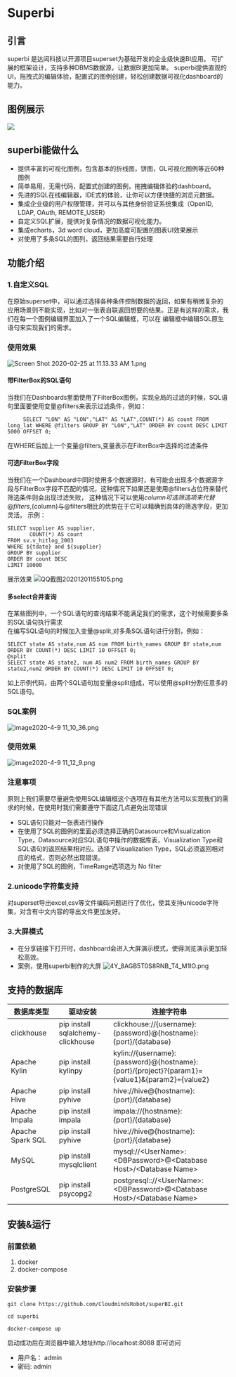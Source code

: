 # Superbi
## 引言
superbi 是达闼科技以开源项目superset为基础开发的企业级快速BI应用。
可扩展的框架设计，支持多种DBMS数据源，让数据BI更加简单。
superbi提供直观的UI，拖拽式的编辑体验，配置式的图例创建，轻松创建数据可视化dashboard的能力。

## 图例展示
[![](https://i.loli.net/2020/10/23/6jRYo2ZpOaD8yXz.png)](https://i.loli.net/2020/10/23/6jRYo2ZpOaD8yXz.png)

## superbi能做什么
- 提供丰富的可视化图例，包含基本的折线图，饼图，GL可视化图例等近60种图例
- 简单易用，无需代码，配置式创建的图例，拖拽编辑体验的dashboard。
- 先进的SQL在线编辑器，IDE式的体验，让你可以方便快捷的浏览元数据。
- 集成企业级的用户权限管理，并可以与其他身份验证系统集成（OpenID, LDAP, OAuth, REMOTE_USER）
- 自定义SQL扩展，提供对复杂情况的数据可视化能力。
- 集成echarts，3d word cloud，更加高度可配置的图表UI效果展示
-  对使用了多条SQL的图列，返回结果需要自行处理

## 功能介绍
### 1.自定义SQL  

  在原始superset中，可以通过选择各种条件控制数据的返回，如果有稍微复杂的应用场景则不能实现，比如对一张表自联返回想要的结果。正是有这样的需求，我们在每一个图例编辑界面加入了一个SQL编辑框，可以在 编辑框中编辑SQL原生语句来实现我们的需求。
### 使用效果  
   ![Screen Shot 2020-02-25 at 11.13.33 AM _1_.png](https://i.loli.net/2020/10/23/gxuGdA19mXnBwDJ.png)  
#### 带FilterBox的SQL语句
  当我们在Dashboards里面使用了FilterBox图例，实现全局的过滤的时候，SQL语句里面要使用变量@filters来表示过滤条件，例如：

         SELECT "LON" AS "LON","LAT" AS "LAT",COUNT(*) AS count FROM long_lat WHERE @filters GROUP BY "LON","LAT" ORDER BY count DESC LIMIT 5000 OFFSET 0;

  在WHERE后加上一个变量@filters,变量表示在FilterBox中选择的过滤条件
  
#### 可选FilterBox字段
   当我们在一个Dashboard中同时使用多个数据源时，有可能会出现多个数据源字段与FilterBox字段不匹配的情况，这种情况下如果还是使用@filters占位符来替代筛选条件则会出现过滤失败，
   这种情况下可以使用${column}可选筛选项来代替@filters,${column}与@filters相比的优势在于它可以精确到具体的筛选字段，更加灵活。
   示例： 
   
	SELECT supplier AS supplier,
	       COUNT(*) AS count
	FROM sv.v_hitlog_2003
	WHERE ${tdate} and ${supplier}
	GROUP BY supplier
	ORDER BY count DESC
	LIMIT 10000
   展示效果
   ![QQ截图20201201155105.png](https://i.loli.net/2020/12/01/5tHGTAk3OcuL8UY.png)
#### 多select合并查询
   在某些图列中，一个SQL语句的查询结果不能满足我们的需求，这个时候需要多条的SQL语句执行需求  
   在编写SQL语句的时候加入变量@split,对多条SQL语句进行分割，例如：
   
    SELECT state AS state,num AS num FROM birth_names GROUP BY state,num ORDER BY COUNT(*) DESC LIMIT 10 OFFSET 0;
    @split
    SELECT state AS state2, num AS num2 FROM birth_names GROUP BY state2,num2 ORDER BY COUNT(*) DESC LIMIT 10 OFFSET 0;
   如上示例代码，由两个SQL语句加变量@split组成，可以使用@split分割任意多的SQL语句。
### SQL案例
   ![image2020-4-9 11_10_36.png](https://i.loli.net/2020/10/23/zImdV6Ac8pHrUvF.png)
### 使用效果
![image2020-4-9 11_12_9.png](https://i.loli.net/2020/10/23/RXTN8fn39DG6vjb.png)
   
### 注意事项
   原则上我们需要尽量避免使用SQL编辑框这个选项在有其他方法可以实现我们的需求的时候，在使用时我们需要遵守下面这几点避免出现错误
- SQL语句只能对一张表进行操作
- 在使用了SQL的图例的里面必须选择正确的Datasource和Visualization Type，Datasource对应SQL语句中操作的数据库表，Visualization Type和SQL语句的返回结果相对应。选择了Visualization Type，SQL必须返回相对应的格式，否则必然出现错误。
- 对使用了SQL的图例，TimeRange选项选为 No filter

### 2.unicode字符集支持
  对superset导出excel,csv等文件编码问题进行了优化，使其支持unicode字符集，对含有中文内容的导出文件更加友好。

### 3.大屏模式
- 在分享链接下打开时，dashboard会进入大屏演示模式，使得浏览演示更加轻松高效。
- 案例，使用superbi制作的大屏
![4Y_8AGB5T0S8RNB_T4_M1IO.png](https://i.loli.net/2020/12/01/FOpXKMjzed5ulfS.png)

## 支持的数据库
|             数据库类型           |          驱动安装        |       连接字符串          |
| ---------------------- | ------------------------ | ------------------------ |
|  clickhouse  |  pip install sqlalchemy-clickhouse  |   clickhouse://{username}:{password}@{hostname}:{port}/{database}  |
| Apache Kylin | pip install kylinpy | kylin://{username}:{password}@{hostname}:{port}/{project}?{param1}={value1}&{param2}={value2} |
|Apache Hive|pip install pyhive|hive://hive@{hostname}:{port}/{database}|
|Apache Impala|pip install impala|impala://{hostname}:{port}/{database}|
|Apache Spark SQL|pip install pyhive|hive://hive@{hostname}:{port}/{database}|
|MySQL| pip install mysqlclient| mysql://&lt;UserName>:&lt;DBPassword>@&lt;Database Host>/&lt;Database Name>|
|PostgreSQL|pip install psycopg2|postgresql:://&lt;UserName>:&lt;DBPassword>@&lt;Database Host>/&lt;Database Name>|
## 安装&运行
### 前置依赖
1. docker
2. docker-compose

### 安装步骤

    git clone https://github.com/CloudmindsRobot/superBI.git
    
    cd superbi
    
    docker-compose up
	
启动成功后在浏览器中输入地址http://localhost:8088 即可访问
- 用户名： admin
- 密码: admin



